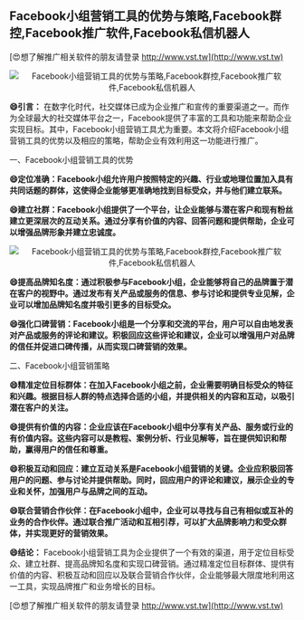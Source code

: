 ## **Facebook小组营销工具的优势与策略,Facebook群控,Facebook推广软件,Facebook私信机器人**

[😍想了解推广相关软件的朋友请登录 http://www.vst.tw](http://www.vst.tw)

 <center><img src="https://vst.tw/MP4/tuiguang/png/6.png" alt="Facebook小组营销工具的优势与策略,Facebook群控,Facebook推广软件,Facebook私信机器人"></center>

**😄引言：**
在数字化时代，社交媒体已成为企业推广和宣传的重要渠道之一。而作为全球最大的社交媒体平台之一，Facebook提供了丰富的工具和功能来帮助企业实现目标。其中，Facebook小组营销工具尤为重要。本文将介绍Facebook小组营销工具的优势以及相应的策略，帮助企业有效利用这一功能进行推广。

一、Facebook小组营销工具的优势

**😄定位准确：Facebook小组允许用户按照特定的兴趣、行业或地理位置加入具有共同话题的群体，这使得企业能够更准确地找到目标受众，并与他们建立联系。**

**😄建立社群：Facebook小组提供了一个平台，让企业能够与潜在客户和现有粉丝建立更深层次的互动关系。通过分享有价值的内容、回答问题和提供帮助，企业可以增强品牌形象并建立忠诚度。**

 <center><img src="https://vst.tw/MP4/tuiguang/png/1.png" alt="Facebook小组营销工具的优势与策略,Facebook群控,Facebook推广软件,Facebook私信机器人"></center>

**😄提高品牌知名度：通过积极参与Facebook小组，企业能够将自己的品牌置于潜在客户的视野中。通过发布有关产品或服务的信息、参与讨论和提供专业见解，企业可以增加品牌知名度并吸引更多的目标受众。**

**😄强化口碑营销：Facebook小组是一个分享和交流的平台，用户可以自由地发表对产品或服务的评论和建议。积极回应这些评论和建议，企业可以增强用户对品牌的信任并促进口碑传播，从而实现口碑营销的效果。**

二、Facebook小组营销策略

**😄精准定位目标群体：在加入Facebook小组之前，企业需要明确目标受众的特征和兴趣。根据目标人群的特点选择合适的小组，并提供相关的内容和互动，以吸引潜在客户的关注。**

**😄提供有价值的内容：企业应该在Facebook小组中分享有关产品、服务或行业的有价值内容。这些内容可以是教程、案例分析、行业见解等，旨在提供知识和帮助，赢得用户的信任和尊重。**

**😄积极互动和回应：建立互动关系是Facebook小组营销的关键。企业应积极回答用户的问题、参与讨论并提供帮助。同时，回应用户的评论和建议，展示企业的专业和关怀，加强用户与品牌之间的互动。**

**😄联合营销合作伙伴：在Facebook小组中，企业可以寻找与自己有相似或互补的业务的合作伙伴。通过联合推广活动和互相引荐，可以扩大品牌影响力和受众群体，并实现更好的营销效果。**

**😄结论：**
Facebook小组营销工具为企业提供了一个有效的渠道，用于定位目标受众、建立社群、提高品牌知名度和实现口碑营销。通过精准定位目标群体、提供有价值的内容、积极互动和回应以及联合营销合作伙伴，企业能够最大限度地利用这一工具，实现品牌推广和业务增长的目标。

[😍想了解推广相关软件的朋友请登录 http://www.vst.tw](http://www.vst.tw)



